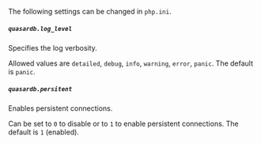 The following settings can be changed in `php.ini`.

##### `quasardb.log_level`

Specifies the log verbosity.

Allowed values are `detailed`, `debug`, `info`, `warning`, `error`, `panic`. The default is `panic`.

##### `quasardb.persitent`

Enables persistent connections.

Can be set to `0` to disable or to `1` to enable persistent connections.
The default is `1` (enabled).